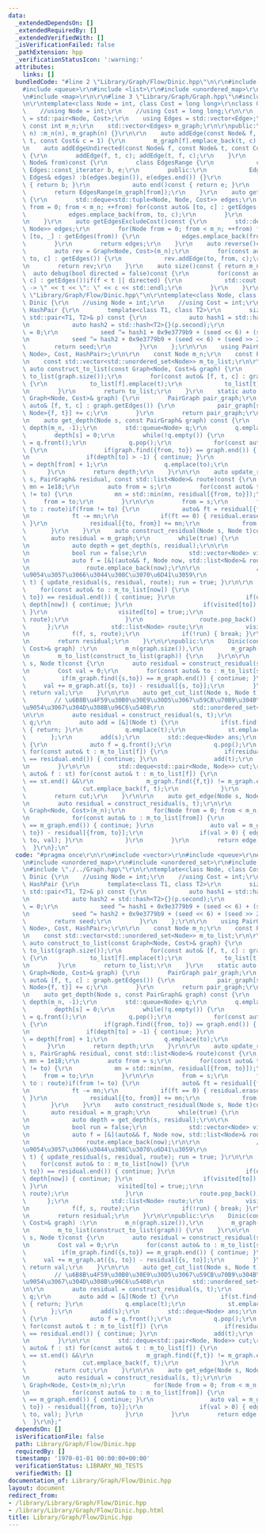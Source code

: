 ```yaml
---
data:
  _extendedDependsOn: []
  _extendedRequiredBy: []
  _extendedVerifiedWith: []
  _isVerificationFailed: false
  _pathExtension: hpp
  _verificationStatusIcon: ':warning:'
  attributes:
    links: []
  bundledCode: "#line 2 \"Library/Graph/Flow/Dinic.hpp\"\n\r\n#include <vector>\r\n\
    #include <queue>\r\n#include <list>\r\n#include <unordered_map>\r\n#include <unordered_set>\r\
    \n#include <map>\r\n\r\n#line 3 \"Library/Graph/Graph.hpp\"\n#include <deque>\r\
    \n\r\ntemplate<class Node = int, class Cost = long long>\r\nclass Graph {\r\n\
    \    //using Node = int;\r\n    //using Cost = long long;\r\n\r\n    using Edge\
    \ = std::pair<Node, Cost>;\r\n    using Edges = std::vector<Edge>;\r\n\r\n   \
    \ const int m_n;\r\n    std::vector<Edges> m_graph;\r\n\r\npublic:\r\n    Graph(int\
    \ n) :m_n(n), m_graph(n) {}\r\n\r\n    auto addEdge(const Node& f, const Node&\
    \ t, const Cost& c = 1) {\r\n        m_graph[f].emplace_back(t, c);\r\n    }\r\
    \n    auto addEdgeUndirected(const Node& f, const Node& t, const Cost& c = 1)\
    \ {\r\n        addEdge(f, t, c); addEdge(t, f, c);\r\n    }\r\n    auto getEdges(const\
    \ Node& from)const {\r\n        class EdgesRange {\r\n            const typename\
    \ Edges::const_iterator b, e;\r\n        public:\r\n            EdgesRange(const\
    \ Edges& edges) :b(edges.begin()), e(edges.end()) {}\r\n            auto begin()const\
    \ { return b; }\r\n            auto end()const { return e; }\r\n        };\r\n\
    \        return EdgesRange(m_graph[from]);\r\n    }\r\n    auto getEdges()const\
    \ {\r\n        std::deque<std::tuple<Node, Node, Cost>> edges;\r\n        for(Node\
    \ from = 0; from < m_n; ++from) for(const auto& [to, c] : getEdges(from)) {\r\n\
    \            edges.emplace_back(from, to, c);\r\n        }\r\n        return edges;\r\
    \n    }\r\n    auto getEdgesExcludeCost()const {\r\n        std::deque<std::pair<Node,\
    \ Node>> edges;\r\n        for(Node from = 0; from < m_n; ++from) for(const auto&\
    \ [to, _] : getEdges(from)) {\r\n            edges.emplace_back(from, to);\r\n\
    \        }\r\n        return edges;\r\n    }\r\n    auto reverse()const {\r\n\
    \        auto rev = Graph<Node, Cost>(m_n);\r\n        for(const auto& [from,\
    \ to, c] : getEdges()) {\r\n            rev.addEdge(to, from, c);\r\n        }\r\
    \n        return rev;\r\n    }\r\n    auto size()const { return m_n; };\r\n  \
    \  auto debug(bool directed = false)const {\r\n        for(const auto& [f, t,\
    \ c] : getEdges())if(f < t || directed) {\r\n            std::cout << f << \"\
    \ -> \" << t << \": \" << c << std::endl;\r\n        }\r\n    }\r\n};\n#line 11\
    \ \"Library/Graph/Flow/Dinic.hpp\"\n\r\ntemplate<class Node, class Cost>\r\nclass\
    \ Dinic {\r\n    //using Node = int;\r\n    //using Cost = int;\r\n\r\n    struct\
    \ HashPair {\r\n        template<class T1, class T2>\r\n        size_t operator()(const\
    \ std::pair<T1, T2>& p) const {\r\n            auto hash1 = std::hash<T1>{}(p.first);\r\
    \n            auto hash2 = std::hash<T2>{}(p.second);\r\n            size_t seed\
    \ = 0;\r\n            seed ^= hash1 + 0x9e3779b9 + (seed << 6) + (seed >> 2);\r\
    \n            seed ^= hash2 + 0x9e3779b9 + (seed << 6) + (seed >> 2);\r\n    \
    \        return seed;\r\n        }\r\n    };\r\n\r\n    using PairGraph = std::unordered_map<std::pair<Node,\
    \ Node>, Cost, HashPair>;\r\n\r\n    const Node m_n;\r\n    const PairGraph m_graph;\r\
    \n    const std::vector<std::unordered_set<Node>> m_to_list;\r\n\r\n    static\
    \ auto construct_to_list(const Graph<Node, Cost>& graph) {\r\n        std::vector<std::unordered_set<Node>>\
    \ to_list(graph.size());\r\n        for(const auto& [f, t, c] : graph.getEdges())\
    \ {\r\n            to_list[f].emplace(t);\r\n            to_list[t].emplace(f);\r\
    \n        }\r\n        return to_list;\r\n    }\r\n    static auto construct_graph(const\
    \ Graph<Node, Cost>& graph) {\r\n        PairGraph pair_graph;\r\n        for(const\
    \ auto& [f, t, c] : graph.getEdges()) {\r\n            pair_graph[std::pair<Node,\
    \ Node>{f, t}] += c;\r\n        }\r\n        return pair_graph;\r\n    }\r\n\r\
    \n    auto get_depth(Node s, const PairGraph& graph) const {\r\n        std::vector<Node>\
    \ depth(m_n, -1);\r\n        std::queue<Node> q;\r\n        q.emplace(s);\r\n\
    \        depth[s] = 0;\r\n        while(!q.empty()) {\r\n            auto from\
    \ = q.front();\r\n            q.pop();\r\n            for(const auto& to : m_to_list[from])\
    \ {\r\n                if(graph.find({from, to}) == graph.end()) { continue; }\r\
    \n                if(depth[to] > -1) { continue; }\r\n                depth[to]\
    \ = depth[from] + 1;\r\n                q.emplace(to);\r\n            }\r\n  \
    \      }\r\n        return depth;\r\n    }\r\n\r\n    auto update_residual(Node\
    \ s, PairGraph& residual, const std::list<Node>& route)const {\r\n        Cost\
    \ mn = 1e18;\r\n        auto from = s;\r\n        for(const auto& to : route)if(from\
    \ != to) {\r\n            mn = std::min(mn, residual[{from, to}]);\r\n       \
    \     from = to;\r\n        }\r\n\r\n        from = s;\r\n        for(const auto&\
    \ to : route)if(from != to) {\r\n            auto& ft = residual[{from, to}];\r\
    \n            ft -= mn;\r\n            if(ft == 0) { residual.erase({from,to});\
    \ }\r\n            residual[{to, from}] += mn;\r\n            from = to;\r\n \
    \       }\r\n    }\r\n    auto construct_residual(Node s, Node t)const {\r\n \
    \       auto residual = m_graph;\r\n        while(true) {\r\n            // BFS\r\
    \n            auto depth = get_depth(s, residual);\r\n\r\n            // DFS\r\
    \n            bool run = false;\r\n            std::vector<Node> visited(m_n);\r\
    \n            auto f = [&](auto&& f, Node now, std::list<Node>& route)->void {\r\
    \n                route.emplace_back(now);\r\n\r\n                // t\u306B\u5230\
    \u9054\u3057\u3066\u3044\u308C\u3070\u6D41\u3059\r\n                if(now ==\
    \ t) { update_residual(s, residual, route); run = true; }\r\n\r\n            \
    \    for(const auto& to : m_to_list[now]) {\r\n                    if(residual.find({now,\
    \ to}) == residual.end()) { continue; }\r\n                    if(depth[to] <=\
    \ depth[now]) { continue; }\r\n                    if(visited[to]) { continue;\
    \ }\r\n                    visited[to] = true;;\r\n                    f(f, to,\
    \ route);\r\n                }\r\n                route.pop_back();\r\n      \
    \      };\r\n            std::list<Node> route;\r\n            visited[s] = true;\r\
    \n            f(f, s, route);\r\n            if(!run) { break; }\r\n        }\r\
    \n        return residual;\r\n    }\r\n\r\npublic:\r\n    Dinic(const Graph<Node,\
    \ Cost>& graph) :\r\n        m_n(graph.size()),\r\n        m_graph(construct_graph(graph)),\r\
    \n        m_to_list(construct_to_list(graph)) {\r\n    }\r\n\r\n    auto max_flow(Node\
    \ s, Node t)const {\r\n        auto residual = construct_residual(s, t);\r\n\r\
    \n        Cost val = 0;\r\n        for(const auto& to : m_to_list[s]) {\r\n  \
    \          if(m_graph.find({s,to}) == m_graph.end()) { continue; }\r\n       \
    \     val += m_graph.at({s, to}) - residual[{s, to}];\r\n        }\r\n       \
    \ return val;\r\n    }\r\n\r\n    auto get_cut_list(Node s, Node t) const {\r\n\
    \        // \u6B8B\u4F59\u30B0\u30E9\u30D5\u3067\u59CB\u70B9\u304B\u3089\u5230\
    \u9054\u3067\u304D\u308B\u96C6\u5408\r\n        std::unordered_set<Node> st;\r\
    \n\r\n        auto residual = construct_residual(s, t);\r\n        std::queue<Node>\
    \ q;\r\n        auto add = [&](Node t) {\r\n            if(st.find(t) != st.end())\
    \ { return; }\r\n            q.emplace(t);\r\n            st.emplace(t);\r\n \
    \       };\r\n        add(s);\r\n        std::deque<Node> ans;\r\n        while(!q.empty())\
    \ {\r\n            auto f = q.front();\r\n            q.pop();\r\n           \
    \ for(const auto& t : m_to_list[f]) {\r\n                if(residual.find({f,t})\
    \ == residual.end()) { continue; }\r\n                add(t);\r\n            }\r\
    \n        }\r\n\r\n        std::deque<std::pair<Node, Node>> cut;\r\n        for(const\
    \ auto& f : st) for(const auto& t : m_to_list[f]) {\r\n            if(st.find(t)\
    \ == st.end() &&\r\n               m_graph.find({f,t}) != m_graph.end()) {\r\n\
    \                cut.emplace_back(f, t);\r\n            }\r\n        }\r\n\r\n\
    \        return cut;\r\n    }\r\n\r\n    auto get_edge(Node s, Node t)const {\r\
    \n        auto residual = construct_residual(s, t);\r\n\r\n        auto edge =\
    \ Graph<Node, Cost>(m_n);\r\n        for(Node from = 0; from < m_n; ++from) {\r\
    \n            for(const auto& to : m_to_list[from]) {\r\n                if(m_graph.find({from,to})\
    \ == m_graph.end()) { continue; }\r\n                auto val = m_graph.at({from,\
    \ to}) - residual[{from, to}];\r\n                if(val > 0) { edge.addEdge(from,\
    \ to, val); }\r\n            }\r\n        }\r\n        return edge;\r\n\r\n  \
    \  }\r\n};\n"
  code: "#pragma once\r\n\r\n#include <vector>\r\n#include <queue>\r\n#include <list>\r\
    \n#include <unordered_map>\r\n#include <unordered_set>\r\n#include <map>\r\n\r\
    \n#include \"./../Graph.hpp\"\r\n\r\ntemplate<class Node, class Cost>\r\nclass\
    \ Dinic {\r\n    //using Node = int;\r\n    //using Cost = int;\r\n\r\n    struct\
    \ HashPair {\r\n        template<class T1, class T2>\r\n        size_t operator()(const\
    \ std::pair<T1, T2>& p) const {\r\n            auto hash1 = std::hash<T1>{}(p.first);\r\
    \n            auto hash2 = std::hash<T2>{}(p.second);\r\n            size_t seed\
    \ = 0;\r\n            seed ^= hash1 + 0x9e3779b9 + (seed << 6) + (seed >> 2);\r\
    \n            seed ^= hash2 + 0x9e3779b9 + (seed << 6) + (seed >> 2);\r\n    \
    \        return seed;\r\n        }\r\n    };\r\n\r\n    using PairGraph = std::unordered_map<std::pair<Node,\
    \ Node>, Cost, HashPair>;\r\n\r\n    const Node m_n;\r\n    const PairGraph m_graph;\r\
    \n    const std::vector<std::unordered_set<Node>> m_to_list;\r\n\r\n    static\
    \ auto construct_to_list(const Graph<Node, Cost>& graph) {\r\n        std::vector<std::unordered_set<Node>>\
    \ to_list(graph.size());\r\n        for(const auto& [f, t, c] : graph.getEdges())\
    \ {\r\n            to_list[f].emplace(t);\r\n            to_list[t].emplace(f);\r\
    \n        }\r\n        return to_list;\r\n    }\r\n    static auto construct_graph(const\
    \ Graph<Node, Cost>& graph) {\r\n        PairGraph pair_graph;\r\n        for(const\
    \ auto& [f, t, c] : graph.getEdges()) {\r\n            pair_graph[std::pair<Node,\
    \ Node>{f, t}] += c;\r\n        }\r\n        return pair_graph;\r\n    }\r\n\r\
    \n    auto get_depth(Node s, const PairGraph& graph) const {\r\n        std::vector<Node>\
    \ depth(m_n, -1);\r\n        std::queue<Node> q;\r\n        q.emplace(s);\r\n\
    \        depth[s] = 0;\r\n        while(!q.empty()) {\r\n            auto from\
    \ = q.front();\r\n            q.pop();\r\n            for(const auto& to : m_to_list[from])\
    \ {\r\n                if(graph.find({from, to}) == graph.end()) { continue; }\r\
    \n                if(depth[to] > -1) { continue; }\r\n                depth[to]\
    \ = depth[from] + 1;\r\n                q.emplace(to);\r\n            }\r\n  \
    \      }\r\n        return depth;\r\n    }\r\n\r\n    auto update_residual(Node\
    \ s, PairGraph& residual, const std::list<Node>& route)const {\r\n        Cost\
    \ mn = 1e18;\r\n        auto from = s;\r\n        for(const auto& to : route)if(from\
    \ != to) {\r\n            mn = std::min(mn, residual[{from, to}]);\r\n       \
    \     from = to;\r\n        }\r\n\r\n        from = s;\r\n        for(const auto&\
    \ to : route)if(from != to) {\r\n            auto& ft = residual[{from, to}];\r\
    \n            ft -= mn;\r\n            if(ft == 0) { residual.erase({from,to});\
    \ }\r\n            residual[{to, from}] += mn;\r\n            from = to;\r\n \
    \       }\r\n    }\r\n    auto construct_residual(Node s, Node t)const {\r\n \
    \       auto residual = m_graph;\r\n        while(true) {\r\n            // BFS\r\
    \n            auto depth = get_depth(s, residual);\r\n\r\n            // DFS\r\
    \n            bool run = false;\r\n            std::vector<Node> visited(m_n);\r\
    \n            auto f = [&](auto&& f, Node now, std::list<Node>& route)->void {\r\
    \n                route.emplace_back(now);\r\n\r\n                // t\u306B\u5230\
    \u9054\u3057\u3066\u3044\u308C\u3070\u6D41\u3059\r\n                if(now ==\
    \ t) { update_residual(s, residual, route); run = true; }\r\n\r\n            \
    \    for(const auto& to : m_to_list[now]) {\r\n                    if(residual.find({now,\
    \ to}) == residual.end()) { continue; }\r\n                    if(depth[to] <=\
    \ depth[now]) { continue; }\r\n                    if(visited[to]) { continue;\
    \ }\r\n                    visited[to] = true;;\r\n                    f(f, to,\
    \ route);\r\n                }\r\n                route.pop_back();\r\n      \
    \      };\r\n            std::list<Node> route;\r\n            visited[s] = true;\r\
    \n            f(f, s, route);\r\n            if(!run) { break; }\r\n        }\r\
    \n        return residual;\r\n    }\r\n\r\npublic:\r\n    Dinic(const Graph<Node,\
    \ Cost>& graph) :\r\n        m_n(graph.size()),\r\n        m_graph(construct_graph(graph)),\r\
    \n        m_to_list(construct_to_list(graph)) {\r\n    }\r\n\r\n    auto max_flow(Node\
    \ s, Node t)const {\r\n        auto residual = construct_residual(s, t);\r\n\r\
    \n        Cost val = 0;\r\n        for(const auto& to : m_to_list[s]) {\r\n  \
    \          if(m_graph.find({s,to}) == m_graph.end()) { continue; }\r\n       \
    \     val += m_graph.at({s, to}) - residual[{s, to}];\r\n        }\r\n       \
    \ return val;\r\n    }\r\n\r\n    auto get_cut_list(Node s, Node t) const {\r\n\
    \        // \u6B8B\u4F59\u30B0\u30E9\u30D5\u3067\u59CB\u70B9\u304B\u3089\u5230\
    \u9054\u3067\u304D\u308B\u96C6\u5408\r\n        std::unordered_set<Node> st;\r\
    \n\r\n        auto residual = construct_residual(s, t);\r\n        std::queue<Node>\
    \ q;\r\n        auto add = [&](Node t) {\r\n            if(st.find(t) != st.end())\
    \ { return; }\r\n            q.emplace(t);\r\n            st.emplace(t);\r\n \
    \       };\r\n        add(s);\r\n        std::deque<Node> ans;\r\n        while(!q.empty())\
    \ {\r\n            auto f = q.front();\r\n            q.pop();\r\n           \
    \ for(const auto& t : m_to_list[f]) {\r\n                if(residual.find({f,t})\
    \ == residual.end()) { continue; }\r\n                add(t);\r\n            }\r\
    \n        }\r\n\r\n        std::deque<std::pair<Node, Node>> cut;\r\n        for(const\
    \ auto& f : st) for(const auto& t : m_to_list[f]) {\r\n            if(st.find(t)\
    \ == st.end() &&\r\n               m_graph.find({f,t}) != m_graph.end()) {\r\n\
    \                cut.emplace_back(f, t);\r\n            }\r\n        }\r\n\r\n\
    \        return cut;\r\n    }\r\n\r\n    auto get_edge(Node s, Node t)const {\r\
    \n        auto residual = construct_residual(s, t);\r\n\r\n        auto edge =\
    \ Graph<Node, Cost>(m_n);\r\n        for(Node from = 0; from < m_n; ++from) {\r\
    \n            for(const auto& to : m_to_list[from]) {\r\n                if(m_graph.find({from,to})\
    \ == m_graph.end()) { continue; }\r\n                auto val = m_graph.at({from,\
    \ to}) - residual[{from, to}];\r\n                if(val > 0) { edge.addEdge(from,\
    \ to, val); }\r\n            }\r\n        }\r\n        return edge;\r\n\r\n  \
    \  }\r\n};"
  dependsOn: []
  isVerificationFile: false
  path: Library/Graph/Flow/Dinic.hpp
  requiredBy: []
  timestamp: '1970-01-01 00:00:00+00:00'
  verificationStatus: LIBRARY_NO_TESTS
  verifiedWith: []
documentation_of: Library/Graph/Flow/Dinic.hpp
layout: document
redirect_from:
- /library/Library/Graph/Flow/Dinic.hpp
- /library/Library/Graph/Flow/Dinic.hpp.html
title: Library/Graph/Flow/Dinic.hpp
---
```

